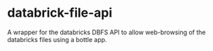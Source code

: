# databrick-file-api
A wrapper for the databricks DBFS API to allow web-browsing of the databricks files using a bottle app.

